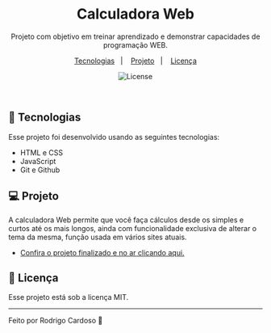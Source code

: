 <h1 align="center"> Calculadora Web </h1>

<p align="center">
Projeto com objetivo em treinar aprendizado e demonstrar capacidades de programação WEB. <br/>
</p>

<p align="center">
  <a href="#-tecnologias">Tecnologias</a>&nbsp;&nbsp;&nbsp;|&nbsp;&nbsp;&nbsp;
  <a href="#-projeto">Projeto</a>&nbsp;&nbsp;&nbsp;|&nbsp;&nbsp;&nbsp;
  <a href="#memo-licença">Licença</a>
</p>

<p align="center">
  <img alt="License" src="https://img.shields.io/static/v1?label=license&message=MIT&color=49AA26&labelColor=000000">
</p>

<br>

## 🚀 Tecnologias

Esse projeto foi desenvolvido usando as seguintes tecnologias:

- HTML e CSS
- JavaScript
- Git e Github

## 💻 Projeto

A calculadora Web permite que você faça cálculos desde os simples e curtos até os mais longos, ainda com funcionalidade exclusiva de alterar o tema da mesma, função usada em vários sites atuais.

- [Confira o projeto finalizado e no ar clicando aqui.](https://elaborate-narwhal-1f6bfd.netlify.app)

## :memo: Licença

Esse projeto está sob a licença MIT.

---

Feito por Rodrigo Cardoso :wave: